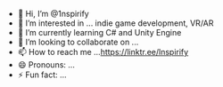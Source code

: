 - 👋 Hi, I’m @1nspirify
- 👀 I’m interested in ... indie game development, VR/AR
- 🌱 I’m currently learning C# and Unity Engine
- 💞️ I’m looking to collaborate on ...
- 📫 How to reach me ...https://linktr.ee/lnspirify
- 😄 Pronouns: ...
- ⚡ Fun fact: ... 

<!---
1nspirify/1nspirify is a ✨ special ✨ repository because its `README.md` (this file) appears on your GitHub profile.
You can click the Preview link to take a look at your changes.
--->
